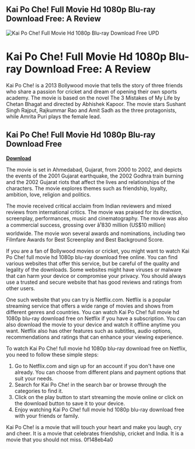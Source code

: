## Kai Po Che! Full Movie Hd 1080p Blu-ray Download Free: A Review

 
![Kai Po Che! Full Movie Hd 1080p Blu-ray Download Free UPD](https://vegamovieshub.yachts/wp-content/uploads/2022/03/Kai-po-che.webp)

 
# Kai Po Che! Full Movie Hd 1080p Blu-ray Download Free: A Review
 
Kai Po Che! is a 2013 Bollywood movie that tells the story of three friends who share a passion for cricket and dream of opening their own sports academy. The movie is based on the novel The 3 Mistakes of My Life by Chetan Bhagat and directed by Abhishek Kapoor. The movie stars Sushant Singh Rajput, Rajkummar Rao and Amit Sadh as the three protagonists, while Amrita Puri plays the female lead.
 
## Kai Po Che! Full Movie Hd 1080p Blu-ray Download Free


[**Download**](https://www.google.com/url?q=https%3A%2F%2Fbytlly.com%2F2tLqrk&sa=D&sntz=1&usg=AOvVaw2ZUH8A8byQ1VV_sd2hUdQC)

 
The movie is set in Ahmedabad, Gujarat, from 2000 to 2002, and depicts the events of the 2001 Gujarat earthquake, the 2002 Godhra train burning and the 2002 Gujarat riots that affect the lives and relationships of the characters. The movie explores themes such as friendship, loyalty, ambition, love, religion and politics.
 
The movie received critical acclaim from Indian reviewers and mixed reviews from international critics. The movie was praised for its direction, screenplay, performances, music and cinematography. The movie was also a commercial success, grossing over â¹830 million (US$10 million) worldwide. The movie won several awards and nominations, including two Filmfare Awards for Best Screenplay and Best Background Score.
 
If you are a fan of Bollywood movies or cricket, you might want to watch Kai Po Che! full movie hd 1080p blu-ray download free online. You can find various websites that offer this service, but be careful of the quality and legality of the downloads. Some websites might have viruses or malware that can harm your device or compromise your privacy. You should always use a trusted and secure website that has good reviews and ratings from other users.
 
One such website that you can try is Netflix.com. Netflix is a popular streaming service that offers a wide range of movies and shows from different genres and countries. You can watch Kai Po Che! full movie hd 1080p blu-ray download free on Netflix if you have a subscription. You can also download the movie to your device and watch it offline anytime you want. Netflix also has other features such as subtitles, audio options, recommendations and ratings that can enhance your viewing experience.
 
To watch Kai Po Che! full movie hd 1080p blu-ray download free on Netflix, you need to follow these simple steps:
 
1. Go to Netflix.com and sign up for an account if you don't have one already. You can choose from different plans and payment options that suit your needs.
2. Search for Kai Po Che! in the search bar or browse through the categories to find it.
3. Click on the play button to start streaming the movie online or click on the download button to save it to your device.
4. Enjoy watching Kai Po Che! full movie hd 1080p blu-ray download free with your friends or family.

Kai Po Che! is a movie that will touch your heart and make you laugh, cry and cheer. It is a movie that celebrates friendship, cricket and India. It is a movie that you should not miss.
 0f148eb4a0
